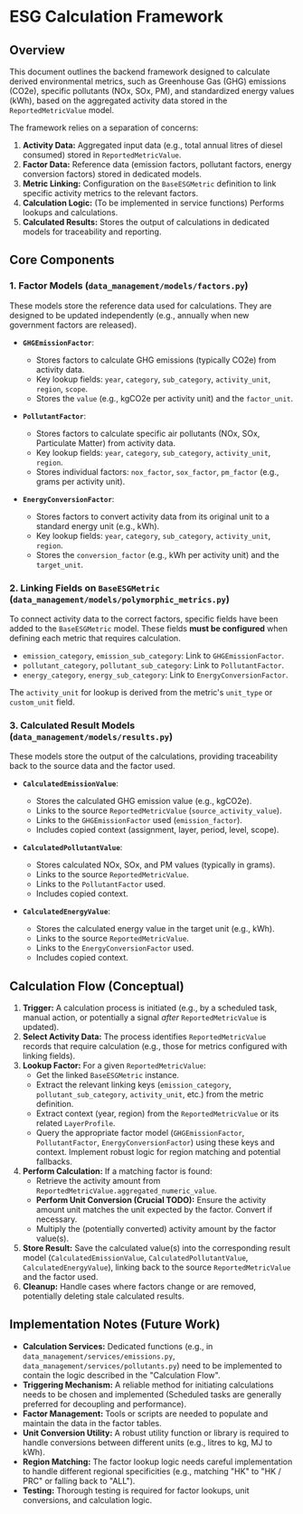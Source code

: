 # ESG Calculation Framework

## Overview

This document outlines the backend framework designed to calculate derived environmental metrics, such as Greenhouse Gas (GHG) emissions (CO2e), specific pollutants (NOx, SOx, PM), and standardized energy values (kWh), based on the aggregated activity data stored in the `ReportedMetricValue` model.

The framework relies on a separation of concerns:
1.  **Activity Data:** Aggregated input data (e.g., total annual litres of diesel consumed) stored in `ReportedMetricValue`.
2.  **Factor Data:** Reference data (emission factors, pollutant factors, energy conversion factors) stored in dedicated models.
3.  **Metric Linking:** Configuration on the `BaseESGMetric` definition to link specific activity metrics to the relevant factors.
4.  **Calculation Logic:** (To be implemented in service functions) Performs lookups and calculations.
5.  **Calculated Results:** Stores the output of calculations in dedicated models for traceability and reporting.

## Core Components

### 1. Factor Models (`data_management/models/factors.py`)

These models store the reference data used for calculations. They are designed to be updated independently (e.g., annually when new government factors are released).

*   **`GHGEmissionFactor`**:
    *   Stores factors to calculate GHG emissions (typically CO2e) from activity data.
    *   Key lookup fields: `year`, `category`, `sub_category`, `activity_unit`, `region`, `scope`.
    *   Stores the `value` (e.g., kgCO2e per activity unit) and the `factor_unit`.

*   **`PollutantFactor`**:
    *   Stores factors to calculate specific air pollutants (NOx, SOx, Particulate Matter) from activity data.
    *   Key lookup fields: `year`, `category`, `sub_category`, `activity_unit`, `region`.
    *   Stores individual factors: `nox_factor`, `sox_factor`, `pm_factor` (e.g., grams per activity unit).

*   **`EnergyConversionFactor`**:
    *   Stores factors to convert activity data from its original unit to a standard energy unit (e.g., kWh).
    *   Key lookup fields: `year`, `category`, `sub_category`, `activity_unit`, `region`.
    *   Stores the `conversion_factor` (e.g., kWh per activity unit) and the `target_unit`.

### 2. Linking Fields on `BaseESGMetric` (`data_management/models/polymorphic_metrics.py`)

To connect activity data to the correct factors, specific fields have been added to the `BaseESGMetric` model. These fields **must be configured** when defining each metric that requires calculation.

*   `emission_category`, `emission_sub_category`: Link to `GHGEmissionFactor`.
*   `pollutant_category`, `pollutant_sub_category`: Link to `PollutantFactor`.
*   `energy_category`, `energy_sub_category`: Link to `EnergyConversionFactor`.

The `activity_unit` for lookup is derived from the metric's `unit_type` or `custom_unit` field.

### 3. Calculated Result Models (`data_management/models/results.py`)

These models store the output of the calculations, providing traceability back to the source data and the factor used.

*   **`CalculatedEmissionValue`**:
    *   Stores the calculated GHG emission value (e.g., kgCO2e).
    *   Links to the source `ReportedMetricValue` (`source_activity_value`).
    *   Links to the `GHGEmissionFactor` used (`emission_factor`).
    *   Includes copied context (assignment, layer, period, level, scope).

*   **`CalculatedPollutantValue`**:
    *   Stores calculated NOx, SOx, and PM values (typically in grams).
    *   Links to the source `ReportedMetricValue`.
    *   Links to the `PollutantFactor` used.
    *   Includes copied context.

*   **`CalculatedEnergyValue`**:
    *   Stores the calculated energy value in the target unit (e.g., kWh).
    *   Links to the source `ReportedMetricValue`.
    *   Links to the `EnergyConversionFactor` used.
    *   Includes copied context.

## Calculation Flow (Conceptual)

1.  **Trigger:** A calculation process is initiated (e.g., by a scheduled task, manual action, or potentially a signal *after* `ReportedMetricValue` is updated).
2.  **Select Activity Data:** The process identifies `ReportedMetricValue` records that require calculation (e.g., those for metrics configured with linking fields).
3.  **Lookup Factor:** For a given `ReportedMetricValue`:
    *   Get the linked `BaseESGMetric` instance.
    *   Extract the relevant linking keys (`emission_category`, `pollutant_sub_category`, `activity_unit`, etc.) from the metric definition.
    *   Extract context (year, region) from the `ReportedMetricValue` or its related `LayerProfile`.
    *   Query the appropriate factor model (`GHGEmissionFactor`, `PollutantFactor`, `EnergyConversionFactor`) using these keys and context. Implement robust logic for region matching and potential fallbacks.
4.  **Perform Calculation:** If a matching factor is found:
    *   Retrieve the activity amount from `ReportedMetricValue.aggregated_numeric_value`.
    *   **Perform Unit Conversion (Crucial TODO):** Ensure the activity amount unit matches the unit expected by the factor. Convert if necessary.
    *   Multiply the (potentially converted) activity amount by the factor value(s).
5.  **Store Result:** Save the calculated value(s) into the corresponding result model (`CalculatedEmissionValue`, `CalculatedPollutantValue`, `CalculatedEnergyValue`), linking back to the source `ReportedMetricValue` and the factor used.
6.  **Cleanup:** Handle cases where factors change or are removed, potentially deleting stale calculated results.

## Implementation Notes (Future Work)

*   **Calculation Services:** Dedicated functions (e.g., in `data_management/services/emissions.py`, `data_management/services/pollutants.py`) need to be implemented to contain the logic described in the "Calculation Flow".
*   **Triggering Mechanism:** A reliable method for initiating calculations needs to be chosen and implemented (Scheduled tasks are generally preferred for decoupling and performance).
*   **Factor Management:** Tools or scripts are needed to populate and maintain the data in the factor tables.
*   **Unit Conversion Utility:** A robust utility function or library is required to handle conversions between different units (e.g., litres to kg, MJ to kWh).
*   **Region Matching:** The factor lookup logic needs careful implementation to handle different regional specificities (e.g., matching "HK" to "HK / PRC" or falling back to "ALL").
*   **Testing:** Thorough testing is required for factor lookups, unit conversions, and calculation logic. 